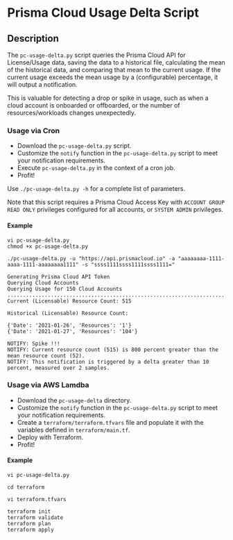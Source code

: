 # Prisma Cloud Usage Delta Script

## Description

The `pc-usage-delta.py` script queries the Prisma Cloud API for License/Usage data,
saving the data to a historical file, calculating the mean of the historical data,
and comparing that mean to the current usage. 
If the current usage exceeds the mean usage by a (configurable) percentage,
it will output a notification.

This is valuable for detecting a drop or spike in usage,
such as when a cloud account is onboarded or offboarded,
or the number of resources/workloads changes unexpectedly.

### Usage via Cron

* Download the `pc-usage-delta.py` script.
* Customize the `notify` function in the `pc-usage-delta.py` script to meet your notification requirements.
* Execute `pc-usage-delta.py` in the context of a cron job.
* Profit!

Use `./pc-usage-delta.py -h` for a complete list of parameters.

Note that this script requires a Prisma Cloud Access Key with `ACCOUNT GROUP READ ONLY` privileges configured for all accounts, or `SYSTEM ADMIN` privileges.

#### Example

```
vi pc-usage-delta.py
chmod +x pc-usage-delta.py

./pc-usage-delta.py -u "https://api.prismacloud.io" -a "aaaaaaaa-1111-aaaa-1111-aaaaaaaa1111" -s "ssss1111ssss1111ssss1111="

Generating Prisma Cloud API Token
Querying Cloud Accounts
Querying Usage for 150 Cloud Accounts
......................................................................................................................................................
Current (Licensable) Resource Count: 515

Historical (Licensable) Resource Count:

{'Date': '2021-01-26', 'Resources': '1'}
{'Date': '2021-01-27', 'Resources': '104'}

NOTIFY: Spike !!!
NOTIFY: Current resource count (515) is 800 percent greater than the mean resource count (52).
NOTIFY: This notification is triggered by a delta greater than 10 percent, measured over 2 samples.
```

### Usage via AWS Lamdba

* Download the `pc-usage-delta` directory.
* Customize the `notify` function in the `pc-usage-delta.py` script to meet your notification requirements.
* Create a `terraform/terraform.tfvars` file and populate it with the variables defined in `terraform/main.tf`.
* Deploy with Terraform.
* Profit!

#### Example

```
vi pc-usage-delta.py

cd terraform

vi terraform.tfvars

terraform init
terraform validate
terraform plan
terraform apply
```
